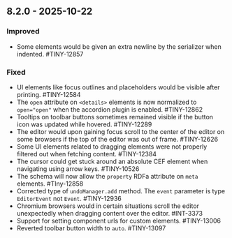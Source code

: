 ## 8.2.0 - 2025-10-22

### Improved
- Some elements would be given an extra newline by the serializer when indented. #TINY-12857

### Fixed
- UI elements like focus outlines and placeholders would be visible after printing. #TINY-12584
- The `open` attribute on `<details>` elements is now normalized to `open="open"` when the accordion plugin is enabled. #TINY-12862
- Tooltips on toolbar buttons sometimes remained visible if the button icon was updated while hovered. #TINY-12289
- The editor would upon gaining focus scroll to the center of the editor on some browsers if the top of the editor was out of frame. #TINY-12626
- Some UI elements related to dragging elements were not properly filtered out when fetching content. #TINY-12384
- The cursor could get stuck around an absolute CEF element when navigating using arrow keys. #TINY-10526
- The schema will now allow the `property` RDFa attribute on `meta` elements. #TIny-12858
- Corrected type of `undoManager.add` method. The `event` parameter is type `EditorEvent` not `Event`. #TINY-12936
- Chromium browsers would in certain situations scroll the editor unexpectedly when dragging content over the editor. #INT-3373
- Support for setting component urls for custom elements. #TINY-13006
- Reverted toolbar button width to `auto`. #TINY-13097
